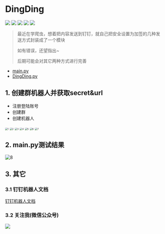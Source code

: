 # DingDing

<a href="#32-关注我微信公众号"><img src="https://img.shields.io/badge/微信公众号-OwnStudyNotes-{徽标颜色}.svg"></a>   [<img src="https://img.shields.io/badge/CSDN-(jiangtao)-{徽标颜色}.svg">](https://me.csdn.net/weixin_46005735)    <img src="https://img.shields.io/badge/version-0.1.0-{徽标颜色}.svg">    <img src="https://img.shields.io/badge/version-0.1.0-{徽标颜色}.svg">    <img src="https://img.shields.io/badge/python_version-3.7-{徽标颜色}.svg">

> 最近在学爬虫，想着把内容发送到钉钉，就自己把安全设置为加签的几种发送方式封装成了一个模块
>
> 如有错误，还望指出~
>
> 后期可能会对其它两种方式进行完善

- [main.py](./main.py)
- [DingDing.py](./DingDing/DingDing.py)

## 1. 创建群机器人并获取secret&url

- 注册登陆账号
- 创建群
- 创建机器人

<img src="https://github.com/jt-jiangtao/DingDing/blob/master/DingDing_img/1.jpg" alt="1" style="zoom:50%;" />

<img src="https://github.com/jt-jiangtao/DingDing/blob/master/DingDing_img/2.jpg" alt="2" style="zoom:50%;" />

<img src="https://github.com/jt-jiangtao/DingDing/blob/master/DingDing_img/3.jpg" alt="3" style="zoom:50%;" />

<img src="https://github.com/jt-jiangtao/DingDing/blob/master/DingDing_img/4.jpg" alt="4" style="zoom:50%;" />

<img src="https://github.com/jt-jiangtao/DingDing/blob/master/DingDing_img/5.jpg" alt="5" style="zoom:50%;" />

<img src="https://github.com/jt-jiangtao/DingDing/blob/master/DingDing_img/6.jpg" alt="6" style="zoom:50%;" />

<img src="https://github.com/jt-jiangtao/DingDing/blob/master/DingDing_img/7.jpg" alt="7" style="zoom:50%;" />

## 2. main.py测试结果

![8](https://github.com/jt-jiangtao/DingDing/blob/master/DingDing_img/8.jpg)

## 3. 其它

### 3.1 钉钉机器人文档

[钉钉机器人文档](https://ding-doc.dingtalk.com/doc#/serverapi2/qf2nxq)

### 3.2 关注我(微信公众号)

<img src="https://github.com/jt-jiangtao/DingDing/blob/master/DingDing_img/qrcode_for_gh_da4542d619e8_258.jpg">

